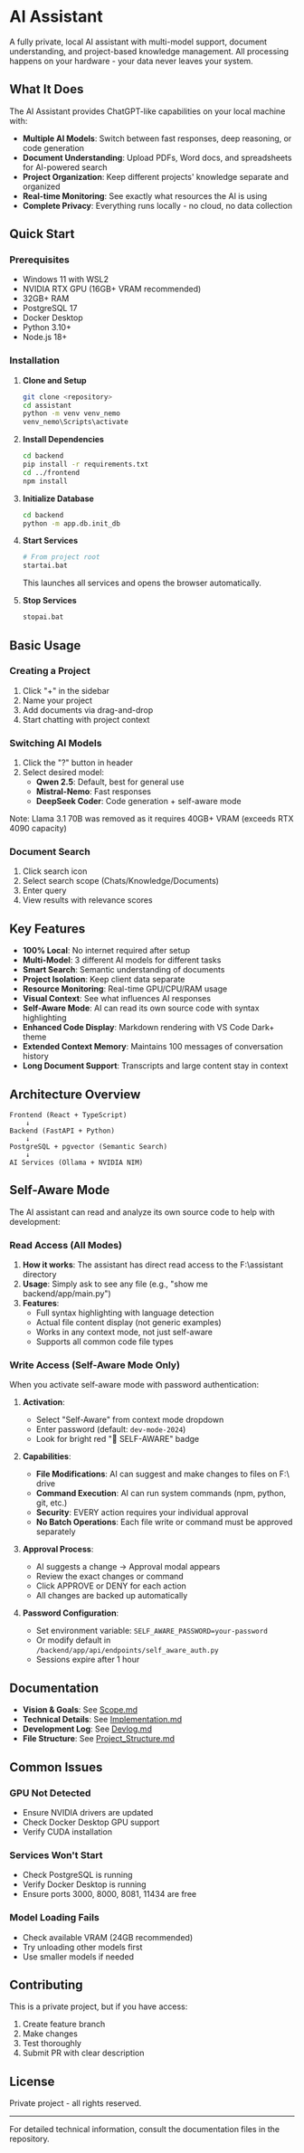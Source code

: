 # AI Assistant

A fully private, local AI assistant with multi-model support, document understanding, and project-based knowledge management. All processing happens on your hardware - your data never leaves your system.

## What It Does

The AI Assistant provides ChatGPT-like capabilities on your local machine with:
- **Multiple AI Models**: Switch between fast responses, deep reasoning, or code generation
- **Document Understanding**: Upload PDFs, Word docs, and spreadsheets for AI-powered search
- **Project Organization**: Keep different projects' knowledge separate and organized
- **Real-time Monitoring**: See exactly what resources the AI is using
- **Complete Privacy**: Everything runs locally - no cloud, no data collection

## Quick Start

### Prerequisites
- Windows 11 with WSL2
- NVIDIA RTX GPU (16GB+ VRAM recommended)
- 32GB+ RAM
- PostgreSQL 17
- Docker Desktop
- Python 3.10+
- Node.js 18+

### Installation

1. **Clone and Setup**
   ```bash
   git clone <repository>
   cd assistant
   python -m venv venv_nemo
   venv_nemo\Scripts\activate
   ```

2. **Install Dependencies**
   ```bash
   cd backend
   pip install -r requirements.txt
   cd ../frontend
   npm install
   ```

3. **Initialize Database**
   ```bash
   cd backend
   python -m app.db.init_db
   ```

4. **Start Services**
   ```bash
   # From project root
   startai.bat
   ```
   This launches all services and opens the browser automatically.

5. **Stop Services**
   ```bash
   stopai.bat
   ```

## Basic Usage

### Creating a Project
1. Click "+" in the sidebar
2. Name your project
3. Add documents via drag-and-drop
4. Start chatting with project context

### Switching AI Models
1. Click the "?" button in header
2. Select desired model:
   - **Qwen 2.5**: Default, best for general use
   - **Mistral-Nemo**: Fast responses
   - **DeepSeek Coder**: Code generation + self-aware mode
   
Note: Llama 3.1 70B was removed as it requires 40GB+ VRAM (exceeds RTX 4090 capacity)

### Document Search
1. Click search icon
2. Select search scope (Chats/Knowledge/Documents)
3. Enter query
4. View results with relevance scores

## Key Features

- **100% Local**: No internet required after setup
- **Multi-Model**: 3 different AI models for different tasks
- **Smart Search**: Semantic understanding of documents
- **Project Isolation**: Keep client data separate
- **Resource Monitoring**: Real-time GPU/CPU/RAM usage
- **Visual Context**: See what influences AI responses
- **Self-Aware Mode**: AI can read its own source code with syntax highlighting
- **Enhanced Code Display**: Markdown rendering with VS Code Dark+ theme
- **Extended Context Memory**: Maintains 100 messages of conversation history
- **Long Document Support**: Transcripts and large content stay in context

## Architecture Overview

```
Frontend (React + TypeScript)
    ↓
Backend (FastAPI + Python)  
    ↓
PostgreSQL + pgvector (Semantic Search)
    ↓
AI Services (Ollama + NVIDIA NIM)
```

## Self-Aware Mode

The AI assistant can read and analyze its own source code to help with development:

### Read Access (All Modes)
1. **How it works**: The assistant has direct read access to the F:\assistant directory
2. **Usage**: Simply ask to see any file (e.g., "show me backend/app/main.py")
3. **Features**:
   - Full syntax highlighting with language detection
   - Actual file content display (not generic examples)
   - Works in any context mode, not just self-aware
   - Supports all common code file types

### Write Access (Self-Aware Mode Only)
When you activate self-aware mode with password authentication:

1. **Activation**: 
   - Select "Self-Aware" from context mode dropdown
   - Enter password (default: `dev-mode-2024`)
   - Look for bright red "🔴 SELF-AWARE" badge

2. **Capabilities**:
   - **File Modifications**: AI can suggest and make changes to files on F:\ drive
   - **Command Execution**: AI can run system commands (npm, python, git, etc.)
   - **Security**: EVERY action requires your individual approval
   - **No Batch Operations**: Each file write or command must be approved separately

3. **Approval Process**:
   - AI suggests a change → Approval modal appears
   - Review the exact changes or command
   - Click APPROVE or DENY for each action
   - All changes are backed up automatically

4. **Password Configuration**:
   - Set environment variable: `SELF_AWARE_PASSWORD=your-password`
   - Or modify default in `/backend/app/api/endpoints/self_aware_auth.py`
   - Sessions expire after 1 hour

## Documentation

- **Vision & Goals**: See [Scope.md](Scope.md)
- **Technical Details**: See [Implementation.md](implementation.md)
- **Development Log**: See [Devlog.md](Devlog.md)
- **File Structure**: See [Project_Structure.md](Project_Structure.md)

## Common Issues

### GPU Not Detected
- Ensure NVIDIA drivers are updated
- Check Docker Desktop GPU support
- Verify CUDA installation

### Services Won't Start
- Check PostgreSQL is running
- Verify Docker Desktop is running
- Ensure ports 3000, 8000, 8081, 11434 are free

### Model Loading Fails
- Check available VRAM (24GB recommended)
- Try unloading other models first
- Use smaller models if needed

## Contributing

This is a private project, but if you have access:
1. Create feature branch
2. Make changes
3. Test thoroughly
4. Submit PR with clear description

## License

Private project - all rights reserved.

---

For detailed technical information, consult the documentation files in the repository.